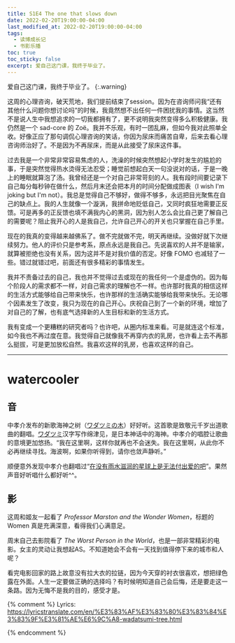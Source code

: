 ```yaml
---
title: S1E4 The one that slows down
date: 2022-02-20T19:00:00-04:00
last_modified_at: 2022-02-20T19:00:00-04:00
tags:
  - 读博成长记
  - 书影乐播
toc: true
toc_sticky: false
excerpt: 爱自己这门课，我终于毕业了。
---
```


爱自己这门课，我终于毕业了。
{:.warning}

这周的心理咨询，破天荒地，我们提前结束了session。因为在咨询师问我“还有其他什么问题你想讨论吗”的时候，我竟然想不出任何一件困扰我的事情。这当然不是说人生中我想追求的一切我都拥有了，更不说明我突然变得多么积极健康。我仍然是一个 sad-core 的 Zoë。我并不乐观，有时一团乱麻，但如今我对此照单全收。好像正应了那句调侃心理咨询的笑话，你因为尿床而痛苦自卑，后来去看心理咨询师治好了。不是因为不再尿床，而是从此接受了尿床这件事。

过去我是一个非常非常容易焦虑的人，洗澡的时候突然想起小学时发生的尴尬的事，于是突然觉得热水烫得无法忍受；睡觉前想起白天一句没说对的话，于是一晚上的睡眠就算泡了汤。我曾经还是一个对自己非常苛刻的人。我有段时间要记录下自己每分每秒钟在做什么，然后月末还会把本月的时间分配做成图表（I wish I'm joking but I'm not）。我总是觉得自己不够好，做得不够多，永远把目光聚焦在自己的缺点上。我的人生就像一个漩涡，我拼命地贬低自己，又同时疯狂地需要正反馈。可是再多的正反馈也填不满我内心的黑洞，因为别人怎么会比自己更了解自己的需要呢？阻止我开心的人是我自己，允许自己开心的开关也只掌握在自己手里。

现在的我真的变得越来越佛系了。做不完就做不完，明天再继续。没做好就下次继续努力。他人的评价只是参考系，原点永远是我自己。先说喜欢的人并不是输家，就算被拒绝也没有关系，因为这并不是对我价值的否定。好像 FOMO 也减轻了一些。错过就错过吧，前面还有很多精彩的事情发生。

我并不责备过去的自己，我也并不觉得过去或现在的我任何一个是虚伪的。因为每个阶段人的需求都不一样，对自己需求的理解也不一样。也许那时我真的相信这样的生活方式能够给自己带来快乐，也许那样的生活确实能够给我带来快乐。无论哪个因素发生了改变，我只为现在的自己开心。庆祝自己到了一个新的环境，增加了对自己的了解，也有底气选择新的人生目标和新的生活方式。

我有变成一个更糟糕的研究者吗？也许吧，从圈内标准来看。可是就连这个标准，如今我也不再过度在意。我觉得自己就像我不再穿内衣的乳房，也许看上去不再那么挺拔，可是更加放松自然。我喜欢这样的乳房，也喜欢这样的自己。


---
# watercooler
## 音
中孝介发布的新歌海神之树（[ワダツミの木](https://open.spotify.com/track/1dR4uOsiIaePJeuIEqmMKI?si=f61315f59ae34c4e)）好好听。这首歌是致敬元千岁出道歌曲的翻唱。[ワダツミ](https://zh.wikipedia.org/wiki/%E7%B6%BF%E6%B4%A5%E8%A6%8B)汉字写作绵津见，是日本神话中的海神。中孝介的唱腔让歌曲的意境更加悠扬。“我在这里啊，这样你就再也不会迷失。我在这里啊，从此你不必再继续寻找。海波啊，如果你听得到，请你也敛声静听。”
<br/>

顺便意外发现中孝介也翻唱过“[在没有雨水滋润的星球上是无法付出爱的吧](https://open.spotify.com/track/54uzeok7IH6e5Lhrm3oaq9?si=92cfabc2afbe4bbd)”。果然声音好听唱什么都好听^^。

## 影
这周和姬友一起看了 *Professor Marston and the Wonder Women*，标题的 Women 真是充满深意，看得我们心满意足。

周末自己去影院看了 *The Worst Person in the World*，也是一部非常精彩的电影。女主的灵动让我想起AS。不知道她会不会有一天找到值得停下来的城市和人呢？

看完电影回家的路上故意没有拉大衣的拉链，因为今天穿的衬衣很喜欢，想把绿色露在外面。人生一定要做正确的选择吗？有时候明知道自己会后悔，还是要走这一条路。因为无悔不是我的目的，感受才是。

{% comment %}
Lyrics: https://lyricstranslate.com/en/%E3%83%AF%E3%83%80%E3%83%84%E3%83%9F%E3%81%AE%E6%9C%A8-wadatsumi-tree.html


{% endcomment %}
